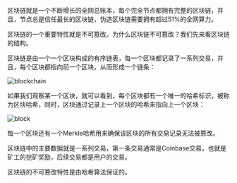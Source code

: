 区块链就是一个不断增长的全网总账本，每个完全节点都拥有完整的区块链，并且，节点总是信任最长的区块链，伪造区块链需要拥有超过51%的全网算力。

区块链的一个重要特性就是不可篡改。为什么区块链不可篡改？我们先来看区块链的结构。

区块链是由一个一个区块构成的有序链表，每一个区块都记录了一系列交易，并且，每个区块都指向前一个区块，从而形成一个链条：

![blockchain](https://www.liaoxuefeng.com/files/attachments/1312023350607937/l)

如果我们观察某一个区块，就可以看到，每个区块都有一个唯一的哈希标识，被称为区块哈希，同时，区块通过记录上一个区块的哈希来指向上一个区块：

![block](https://www.liaoxuefeng.com/files/attachments/1312023377870913/l)

每一个区块还有一个Merkle哈希用来确保该区块的所有交易记录无法被篡改。

区块链中的主要数据就是一系列交易，第一条交易通常是Coinbase交易，也就是矿工的挖矿奖励，后续交易都是用户的交易。

区块链的不可篡改特性是由哈希算法保证的。